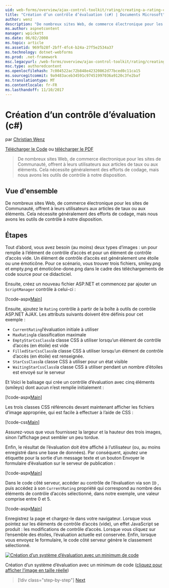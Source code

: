 ```yaml
---
uid: web-forms/overview/ajax-control-toolkit/rating/creating-a-rating-control-cs
title: "Création d’un contrôle d’évaluation (c#) | Documents Microsoft"
author: wenz
description: "De nombreux sites Web, de commerce électronique pour les sites de Communauté, offrent à leurs utilisateurs aux articles de taux ou aux éléments. Cela nécessite généralement des efforts de codage, mais nous avons le..."
ms.author: aspnetcontent
manager: wpickett
ms.date: 06/02/2008
ms.topic: article
ms.assetid: 969fb28f-2bff-4fc4-b24a-27f5e2534a37
ms.technology: dotnet-webforms
ms.prod: .net-framework
msc.legacyurl: /web-forms/overview/ajax-control-toolkit/rating/creating-a-rating-control-cs
msc.type: authoredcontent
ms.openlocfilehash: 7c004522ac72b848e42320862d77bced0c11ca15
ms.sourcegitcommit: 9a9483aceb34591c97451997036a9120c3fe2baf
ms.translationtype: MT
ms.contentlocale: fr-FR
ms.lasthandoff: 11/10/2017
---
```

<a name="creating-a-rating-control-c"></a>Création d’un contrôle d’évaluation (c#)
====================
par [Christian Wenz](https://github.com/wenz)

[Télécharger le Code](http://download.microsoft.com/download/9/3/f/93f8daea-bebd-4821-833b-95205389c7d0/rating0.cs.zip) ou [télécharger le PDF](http://download.microsoft.com/download/2/d/c/2dc10e34-6983-41d4-9c08-f78f5387d32b/rating0CS.pdf)

> De nombreux sites Web, de commerce électronique pour les sites de Communauté, offrent à leurs utilisateurs aux articles de taux ou aux éléments. Cela nécessite généralement des efforts de codage, mais nous avons les outils de contrôle à notre disposition.


## <a name="overview"></a>Vue d'ensemble

De nombreux sites Web, de commerce électronique pour les sites de Communauté, offrent à leurs utilisateurs aux articles de taux ou aux éléments. Cela nécessite généralement des efforts de codage, mais nous avons les outils de contrôle à notre disposition.

## <a name="steps"></a>Étapes

Tout d’abord, vous avez besoin (au moins) deux types d’images : un pour remplie à l’élément de contrôle d’accès et pour un élément de contrôle d’accès vide. Un élément de contrôle d’accès est généralement une étoile ou une émoticône. Pour ce scénario, vous trouver trois fichiers, smiley.png et empty.png et émoticône-done.png dans le cadre des téléchargements de code source pour ce didacticiel.

Ensuite, créez un nouveau fichier ASP.NET et commencez par ajouter un `ScriptManager` contrôle à celui-ci :

[!code-aspx[Main](creating-a-rating-control-cs/samples/sample1.aspx)]

Ensuite, ajoutez le `Rating` contrôle à partir de la boîte à outils de contrôle ASP.NET AJAX. Les attributs suivants doivent être définis pour cet exemple :

- `CurrentRating`l’évaluation initiale à utiliser
- `MaxRating`la classification maximale
- `EmptyStarCssClass`la classe CSS à utiliser lorsqu’un élément de contrôle d’accès (en étoile) est vide
- `FilledStarCssClass`la classe CSS à utiliser lorsqu’un élément de contrôle d’accès (en étoile) est renseignée.
- `StarCssClass`la classe CSS à utiliser pour un état visible
- `WaitingStarCssClass`la classe CSS à utiliser pendant un nombre d’étoiles est envoyé sur le serveur

Et Voici le balisage qui crée un contrôle d’évaluation avec cinq éléments (smileys) dont aucun n’est remplie initialement :

[!code-aspx[Main](creating-a-rating-control-cs/samples/sample2.aspx)]

Les trois classes CSS référencés devant maintenant afficher les fichiers d’image appropriée, qui est facile à effectuer à l’aide de CSS :

[!code-css[Main](creating-a-rating-control-cs/samples/sample3.css)]

Assurez-vous que vous fournissez la largeur et la hauteur des trois images, sinon l’affichage peut sembler un peu tordue.

Enfin, le résultat de l’évaluation doit être affiché à l’utilisateur (ou, au moins enregistré dans une base de données). Par conséquent, ajoutez une étiquette pour la sortie d’un message texte et un bouton Envoyer le formulaire d’évaluation sur le serveur de publication :

[!code-aspx[Main](creating-a-rating-control-cs/samples/sample4.aspx)]

Dans le code côté serveur, accéder au contrôle de l’évaluation via son `ID` , puis accédez à son `CurrentRating` propriété qui correspond au nombre des éléments de contrôle d’accès sélectionné, dans notre exemple, une valeur comprise entre 0 et 5.

[!code-aspx[Main](creating-a-rating-control-cs/samples/sample5.aspx)]

Enregistrez la page et chargez-le dans votre navigateur. Lorsque vous pointez sur les éléments de contrôle d’accès (vide), un effet JavaScript se produit : les modifications de contrôle d’accès. Lorsque vous cliquez sur l’ensemble des étoiles, l’évaluation actuelle est conservée. Enfin, lorsque vous envoyez le formulaire, le code côté serveur génère le classement sélectionné.


[![Création d’un système d’évaluation avec un minimum de code](creating-a-rating-control-cs/_static/image2.png)](creating-a-rating-control-cs/_static/image1.png)

Création d’un système d’évaluation avec un minimum de code ([cliquez pour afficher l’image en taille réelle](creating-a-rating-control-cs/_static/image3.png))

>[!div class="step-by-step"]
[Next](creating-a-rating-control-vb.md)

